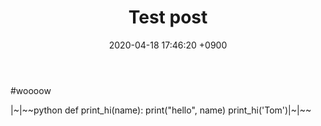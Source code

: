 ﻿---
title: "Test post"
date: 2020-04-18 17:46:20 +0900
categories: jekyll update
---
#woooow

​|~|~~python
def print_hi(name):
  print("hello", name)
print_hi('Tom')
​|~|~~

